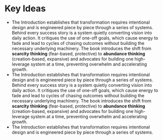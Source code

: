 # Key Ideas

- The Introduction establishes that transformation requires intentional design and is engineered piece by piece through a series of systems. Behind every success story is a system quietly converting vision into daily action. It critiques the use of one-off goals, which cause energy to fade and lead to cycles of chasing outcomes without building the necessary underlying machinery. The book introduces the shift from **scarcity thinking** (fear-based, protective) to **abundance thinking** (creation-based, expansive) and advocates for building one high-leverage system at a time, preventing overwhelm and accelerating growth.
- The Introduction establishes that transformation requires intentional design and is engineered piece by piece through a series of systems. Behind every success story is a system quietly converting vision into daily action. It critiques the use of one-off goals, which cause energy to fade and lead to cycles of chasing outcomes without building the necessary underlying machinery. The book introduces the shift from **scarcity thinking** (fear-based, protective) to **abundance thinking** (creation-based, expansive) and advocates for building one high-leverage system at a time, preventing overwhelm and accelerating growth.
- The Introduction establishes that transformation requires intentional design and is engineered piece by piece through a series of systems.
